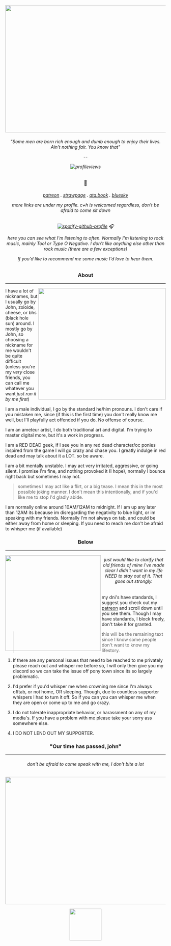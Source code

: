   <p align="center">
  <img width="590" height="400" src="https://media.discordapp.net/attachments/1116747850282451045/1352240041111457843/ef3274b54b15e32b1d75e524dcea707d-removebg-preview.png?ex=67dd4b2d&is=67dbf9ad&hm=392cae6489567c78475b11059ccedf036be332d6974ffb369ad52f7e5503a6ff&=&format=webp&quality=lossless">
</p>

<h6 align="center">
  
  "*Some men are born rich enough and dumb enough to enjoy their lives. Ain't nothing fair. You know that*"

--

![profileviews](https://komarev.com/ghpvc/?username=cheesewezz&color=green)


<h3 align="center">🌿</h3>

<h6 align="center">

[patreon](https://www.patreon.com/c/user/posts?u=85089921) . [strawpage](https://chezzits.straw.page/) . [ata.book](https://zxioide.atabook.org/) . [bluesky](https://bsky.app/profile/cheesewezz.bsky.social)

more links are under my profile. c+h is welcomed regardless, don't be afraid to come sit down

<h6 align="center">
  
[![spotify-github-profile](https://spotify-github-profile.kittinanx.com/api/view?uid=314lk5plcho6tynqye2qelu5zs5m&cover_image=true&theme=novatorem&show_offline=true&background_color=121212&interchange=true&bar_color=53b14f&bar_color_cover=true)](https://spotify-github-profile.kittinanx.com/api/view?uid=314lk5plcho6tynqye2qelu5zs5m&redirect=true) 🎧

here you can see what I'm listening to often. Normally I'm listening to rock music, mainly Tool or Type O Negative. I don't like anything else other than rock music (there are a few exceptions)

If you'd like to recommend me some music I'd love to hear them.

<h3 align="center">About</h3>

-----

<img align="right" width="400" height="350" src="https://media.discordapp.net/attachments/1116747850282451045/1352372924916568124/6204200d6102e9ee2c93bc51a3e97b83-removebg-preview.png?ex=67ddc6ef&is=67dc756f&hm=50613c6fcca8b5f23a3eea116d3964f5d7e6810a8ee05af1eaf42cfb9a340fcb&=&format=webp&quality=lossless">

I have a lot of nicknames, but I usually go by John, zxioide, cheese, or bhs (black hole sun) around. I mostly go by John, so choosing a nickname for me wouldn't be quite difficult 
(unless you're my *very* close friends, you can call me whatever you want *just run it by me first*)

I am a male individual, I go by the standard he/him pronouns. I don't care if you mistaken me, since (if this is the first time) you don't really know me well, but I'll playfully act offended if you do. No offense of course.

I am an ameteur artist, I do both traditional art and digital. I'm trying to master digital more, but it's a work in progress.

I am a RED DEAD geek, if I see you in any red dead character/oc ponies inspired from the game I will go crazy and chase you. I greatly indulge in red dead and may talk about it a LOT. so be aware.

I am a bit mentally unstable. I may act very irritated, aggressive, or going silent. I promise I'm fine, and nothing provoked it (I hope), normally I bounce right back but sometimes I may not. 

> sometimes I may act like a flirt, or a big tease. I mean this in the most possible joking manner. I don't mean this intentionally, and if you'd like me to stop I'd gladly abide.

I am normally online around 10AM/12AM to midnight. If I am up any later than 12AM its because im disregarding the negativity to blue light, or im speaking with my friends. Normally I'm not always on tab, and could be either away from home or sleeping. If you need to reach me don't be afraid to whisper me (if available)

<h3 align="center">Below</h3>

--------

<img align="left" width="300" height="300" src="https://media.discordapp.net/attachments/1116747850282451045/1352378950885572708/7468b2c94376f3b382ea940580c5431e-removebg-preview.png?ex=67ddcc8b&is=67dc7b0b&hm=3f9d86a3b4f251419b84027432d6544277c2cb1b80713984c0397a4827c5ffc4&=&format=webp&quality=lossless">

<h6 align="center">just would like to clarify that old friends of mine i've made clear I didn't want in my life NEED to stay out of it. That goes out strongly.</h6>

my dni's have standards, I suggest you check out my [patreon](https://www.patreon.com/c/user/posts?u=85089921) and scroll down until you see them. Though I may have standards, I block freely, don't take it for granted.

> this will be the remaining text since I know some people don't want to know my lifestory.

1. If there are any personal issues that need to be reached to me privately please reach out and whisper me before so, I will only then give you my discord so we can take the issue off pony town since its so largely problematic.

2. I'd prefer if you'd whisper me when crowning me since I'm always offtab, or not home, OR sleeping. Though, due to countless supporter whispers I had to turn it off. So if you can you can whisper me when they are open or come up to me and go crazy.

3. I do not tolerate inappropriate behavior, or harassment on any of my media's. If you have a problem with me please take your sorry ass somewhere else.

4. I DO NOT LEND OUT MY SUPPORTER.

<h3 align="center">"Our time has passed, john"</h3>
  
------------

<h6 align="center">don't be afraid to come speak with me, I don't bite a lot</h6>

  <p align="center">
  <img width="590" height="400" src="https://i.pinimg.com/736x/f9/5c/c4/f95cc4a54cce939be0e732c64088b2ea.jpg">
</p>

<p align="center">
<img width="100" height="100" src="https://media.discordapp.net/attachments/1116747850282451045/1352384735493488651/0ae0cd06eea272c5399fd10c716d5714-removebg-preview.png?ex=67ddd1ef&is=67dc806f&hm=2b8f7692c9034add9874781b1eb6682f3578ef37cda4b2d4250f10733d5b9fde&=&format=webp&quality=lossless">
</p>
